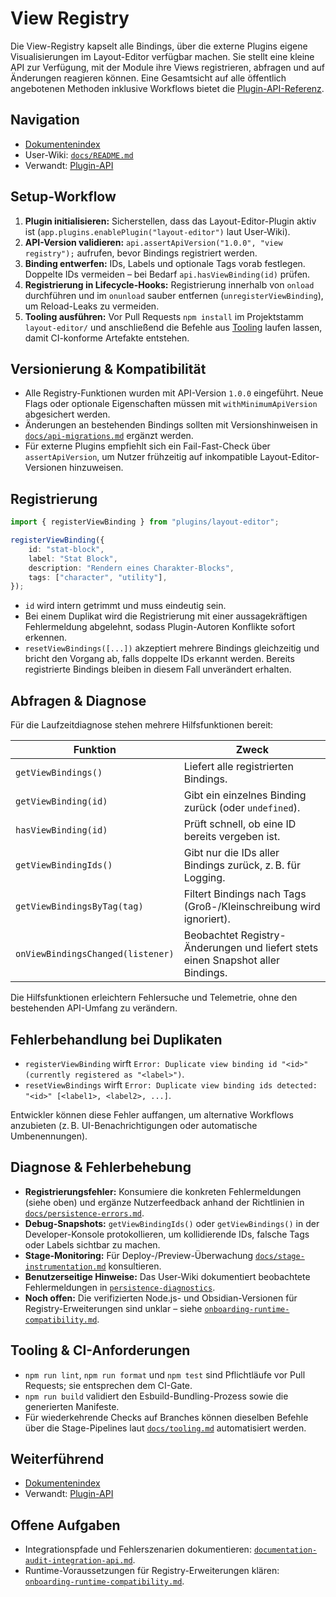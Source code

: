 # View Registry

Die View-Registry kapselt alle Bindings, über die externe Plugins eigene Visualisierungen im Layout-Editor verfügbar machen. Sie stellt eine kleine API zur Verfügung, mit der Module ihre Views registrieren, abfragen und auf Änderungen reagieren können. Eine Gesamtsicht auf alle öffentlich angebotenen Methoden inklusive Workflows bietet die [Plugin-API-Referenz](./plugin-api.md).

## Navigation

- [Dokumentenindex](./README.md)
- User-Wiki: [`docs/README.md`](../../docs/README.md#verwandte-deep-dives-in-layout-editordocs)
- Verwandt: [Plugin-API](./plugin-api.md)

## Setup-Workflow

1. **Plugin initialisieren:** Sicherstellen, dass das Layout-Editor-Plugin aktiv ist (`app.plugins.enablePlugin("layout-editor")` laut User-Wiki).
2. **API-Version validieren:** `api.assertApiVersion("1.0.0", "view registry");` aufrufen, bevor Bindings registriert werden.
3. **Binding entwerfen:** IDs, Labels und optionale Tags vorab festlegen. Doppelte IDs vermeiden – bei Bedarf `api.hasViewBinding(id)` prüfen.
4. **Registrierung in Lifecycle-Hooks:** Registrierung innerhalb von `onload` durchführen und im `onunload` sauber entfernen (`unregisterViewBinding`), um Reload-Leaks zu vermeiden.
5. **Tooling ausführen:** Vor Pull Requests `npm install` im Projektstamm `layout-editor/` und anschließend die Befehle aus [Tooling](./tooling.md) laufen lassen, damit CI-konforme Artefakte entstehen.

## Versionierung & Kompatibilität

- Alle Registry-Funktionen wurden mit API-Version `1.0.0` eingeführt. Neue Flags oder optionale Eigenschaften müssen mit `withMinimumApiVersion` abgesichert werden.
- Änderungen an bestehenden Bindings sollten mit Versionshinweisen in [`docs/api-migrations.md`](../../docs/api-migrations.md) ergänzt werden.
- Für externe Plugins empfiehlt sich ein Fail-Fast-Check über `assertApiVersion`, um Nutzer frühzeitig auf inkompatible Layout-Editor-Versionen hinzuweisen.

## Registrierung

```ts
import { registerViewBinding } from "plugins/layout-editor";

registerViewBinding({
    id: "stat-block",
    label: "Stat Block",
    description: "Rendern eines Charakter-Blocks",
    tags: ["character", "utility"],
});
```

* `id` wird intern getrimmt und muss eindeutig sein.
* Bei einem Duplikat wird die Registrierung mit einer aussagekräftigen Fehlermeldung abgelehnt, sodass Plugin-Autoren Konflikte sofort erkennen.
* `resetViewBindings([...])` akzeptiert mehrere Bindings gleichzeitig und bricht den Vorgang ab, falls doppelte IDs erkannt werden. Bereits registrierte Bindings bleiben in diesem Fall unverändert erhalten.

## Abfragen & Diagnose

Für die Laufzeitdiagnose stehen mehrere Hilfsfunktionen bereit:

| Funktion | Zweck |
| --- | --- |
| `getViewBindings()` | Liefert alle registrierten Bindings. |
| `getViewBinding(id)` | Gibt ein einzelnes Binding zurück (oder `undefined`). |
| `hasViewBinding(id)` | Prüft schnell, ob eine ID bereits vergeben ist. |
| `getViewBindingIds()` | Gibt nur die IDs aller Bindings zurück, z. B. für Logging. |
| `getViewBindingsByTag(tag)` | Filtert Bindings nach Tags (Groß-/Kleinschreibung wird ignoriert). |
| `onViewBindingsChanged(listener)` | Beobachtet Registry-Änderungen und liefert stets einen Snapshot aller Bindings. |

Die Hilfsfunktionen erleichtern Fehlersuche und Telemetrie, ohne den bestehenden API-Umfang zu verändern.

## Fehlerbehandlung bei Duplikaten

* `registerViewBinding` wirft `Error: Duplicate view binding id "<id>" (currently registered as "<label>")`.
* `resetViewBindings` wirft `Error: Duplicate view binding ids detected: "<id>" [<label1>, <label2>, ...]`.

Entwickler können diese Fehler auffangen, um alternative Workflows anzubieten (z. B. UI-Benachrichtigungen oder automatische Umbenennungen).

## Diagnose & Fehlerbehebung

- **Registrierungsfehler:** Konsumiere die konkreten Fehlermeldungen (siehe oben) und ergänze Nutzerfeedback anhand der Richtlinien in [`docs/persistence-errors.md`](./persistence-errors.md).
- **Debug-Snapshots:** `getViewBindingIds()` oder `getViewBindings()` in der Developer-Konsole protokollieren, um kollidierende IDs, falsche Tags oder Labels sichtbar zu machen.
- **Stage-Monitoring:** Für Deploy-/Preview-Überwachung [`docs/stage-instrumentation.md`](../../docs/stage-instrumentation.md) konsultieren.
- **Benutzerseitige Hinweise:** Das User-Wiki dokumentiert beobachtete Fehlermeldungen in [`persistence-diagnostics`](../../docs/persistence-diagnostics.md).
- **Noch offen:** Die verifizierten Node.js- und Obsidian-Versionen für Registry-Erweiterungen sind unklar – siehe [`onboarding-runtime-compatibility.md`](../todo/onboarding-runtime-compatibility.md).

## Tooling & CI-Anforderungen

- `npm run lint`, `npm run format` und `npm test` sind Pflichtläufe vor Pull Requests; sie entsprechen dem CI-Gate.
- `npm run build` validiert den Esbuild-Bundling-Prozess sowie die generierten Manifeste.
- Für wiederkehrende Checks auf Branches können dieselben Befehle über die Stage-Pipelines laut [`docs/tooling.md`](./tooling.md) automatisiert werden.

## Weiterführend

- [Dokumentenindex](./README.md)
- Verwandt: [Plugin-API](./plugin-api.md)

## Offene Aufgaben

- Integrationspfade und Fehlerszenarien dokumentieren: [`documentation-audit-integration-api.md`](../todo/documentation-audit-integration-api.md).
- Runtime-Voraussetzungen für Registry-Erweiterungen klären: [`onboarding-runtime-compatibility.md`](../todo/onboarding-runtime-compatibility.md).
